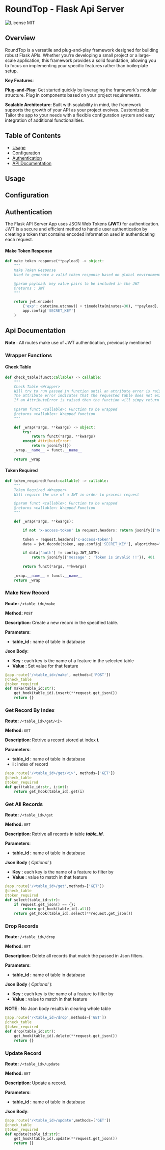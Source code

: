 # RoundTop - Flask Api Server

![License MIT](https://img.shields.io/badge/License-MIT-yellow)

## Overview
RoundTop is a versatile and plug-and-play framework designed for building robust Flask APIs. Whether you're developing a small project or a large-scale application, this framework provides a solid foundation, allowing you to focus on implementing your specific features rather than boilerplate setup.

**Key Features**:

**Plug-and-Play**: Get started quickly by leveraging the framework's modular structure. Plug in components based on your project requirements.

**Scalable Architecture**: Built with scalability in mind, the framework supports the growth of your API as your project evolves.
Customizable: Tailor the app to your needs with a flexible configuration system and easy integration of additional functionalities.

## Table of Contents
- [Usage](#usage)
- [Configuration](#configuration)
- [Authentication](#authentication)
- [API Documentation](#api-documentation)

## Usage

## Configuration

## Authentication

The Flask API Server App uses JSON Web Tokens **(JWT)** for authentication. JWT is a secure and efficient method to handle user authentication by creating a token that contains encoded information used in authenticating each request.

#### Make Token Response

```python
def make_token_response(**payload) -> object:
    """
    Make Token Response
    Used to generate a valid token response based on global environment data

    @param payload: key value pairs to be included in the JWT
    @returns : JWT
    """

    return jwt.encode(
        {'exp': datetime.utcnow() + timedelta(minutes=30), **payload}, 
        app.config['SECRET_KEY']
    )
```

## Api Documentation

**Note** : All routes make use of JWT authentication, previously mentioned

### Wrapper Functions

#### Check Table

```python
def check_table(funct:callable) -> callable:
    """
    Check Table <Wrapper>
    Will try to run passed in function until an attribute error is raised
    The attribute error indicates that the requested table does not exist
    If an AttributeError is raised then the function will simpy return {}
    
    @param funct <callable>: Function to be wrapped
    @returns <callable>: Wrapped function
    """

    def _wrap(*args, **kwargs) -> object:
        try:
            return funct(*args, **kwargs)
        except AttributeError:
            return jsonify({})
    _wrap.__name__ = funct.__name__
    
    return _wrap
```

#### Token Required

```python
def token_required(funct:callable) -> callable:
    """
    Token Required <Wrapper>
    Will require the use of a JWT in order to process request

    @param funct <callable>: Function to be wrapped
    @returns <callable>: Wrapped Function
    """

    def _wrap(*args, **kwargs):

        if not 'x-access-token' in request.headers: return jsonify({'message' : 'Token is missing !!'}), 401
        
        token = request.headers['x-access-token']
        data = jwt.decode(token, app.config['SECRET_KEY'], algorithms="HS256")

        if data['auth'] != config.JWT_AUTH: 
            return jsonify({'message' : 'Token is invalid !!'}), 401
    
        return funct(*args, **kwargs)
    
    _wrap.__name__ = funct.__name__
    return _wrap
```

### Make New Record

**Route:** `/<table_id>/make`

**Method:** `POST`

**Description:** Create a new record in the specified table.

**Parameters**: 
- **table_id** : name of table in database

**Json Body**:
- **Key** : each key is the name of a feature in the selected table
- **Value** : Set value for that feature

```python
@app.route('/<table_id>/make', methods=['POST'])
@check_table
@token_required
def make(table_id:str):
    get_hook(table_id).insert(**request.get_json())
    return {}
```

### Get Record By Index

**Route:** `/<table_id>/get/<i>`

**Method:** `GET`

**Description:** Retrive a record stored at index ***i***.

**Parameters**: 
- **table_id** : name of table in database
- **i** : index of record


```python
@app.route('/<table_id>/get/<i>', methods=['GET'])
@check_table
@token_required
def get(table_id:str, i:int):
    return get_hook(table_id).get(i)
```

### Get All Records

**Route:** `/<table_id>/get`

**Method:** `GET`

**Description:** Retrive all records in table ***table_id***.

**Parameters**: 
- **table_id** : name of table in database

**Json Body** ( *Optional* ):
- **Key** : each key is the name of a feature to filter by
- **Value** : value to match in that feature

```python
@app.route('/<table_id>/get',methods=['GET'])
@check_table
@token_required
def select(table_id:str):
    if request.get_json() == {}:
        return get_hook(table_id).all()
    return get_hook(table_id).select(**request.get_json())
```

### Drop Records

**Route:** `/<table_id>/drop`

**Method:** `GET`

**Description:** Delete all records that match the passed in Json filters.

**Parameters**: 
- **table_id** : name of table in database

**Json Body** ( *Optional* ):
- **Key** : each key is the name of a feature to filter by
- **Value** : value to match in that feature

**NOTE** : No Json body results in clearing whole table

```python
@app.route('/<table_id>/drop',methods=['GET'])
@check_table
@token_required
def drop(table_id:str):
    get_hook(table_id).delete(**request.get_json())
    return {}
```

### Update Record

**Route:** `/<table_id>/update`

**Method:** `GET`

**Description:** Update a record.

**Parameters**: 
- **table_id** : name of table in database

**Json Body**:

```python
@app.route('/<table_id>/update',methods=['GET'])
@check_table
@token_required
def update(table_id:str):
    get_hook(table_id).update(**request.get_json())
    return {}
```
